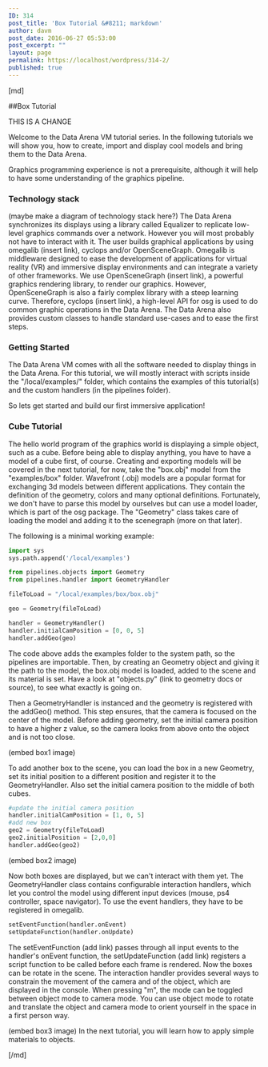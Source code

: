 ```yaml
---
ID: 314
post_title: 'Box Tutorial &#8211; markdown'
author: davm
post_date: 2016-06-27 05:53:00
post_excerpt: ""
layout: page
permalink: https://localhost/wordpress/314-2/
published: true
---
```

[md]

##Box Tutorial

THIS IS A CHANGE

Welcome to the Data Arena VM tutorial series.
In the following tutorials we will show you, how to create, import and display cool models and bring them to the Data Arena.

Graphics programming experience is not a prerequisite, although it will help to have some understanding of the graphics pipeline.

### Technology stack

(maybe make a diagram of technology stack here?)
The Data Arena synchronizes its displays using a library called Equalizer to replicate low-level graphics commands over a network. However you will most probably not have to interact with it. The user builds graphical applications by using omegalib (insert link), cyclops and/or OpenSceneGraph. Omegalib is middleware designed to ease the development of applications for virtual reality (VR) and immersive display environments and can integrate a variety of other frameworks. We use OpenSceneGraph (insert link), a powerful graphics rendering library, to render our graphics. However, OpenSceneGraph is also a fairly complex library with a steep learning curve. Therefore, cyclops (insert link), a high-level API for osg is used to do common graphic operations in the Data Arena. The Data Arena also provides custom classes to handle standard use-cases and to ease the first steps.

### Getting Started
The Data Arena VM comes with all the software needed to display things in the Data Arena.
For this tutorial, we will mostly interact with scripts inside the "/local/examples/" folder, which contains the examples of this tutorial(s) and the custom handlers (in the pipelines folder).

So lets get started and build our first immersive application!

### Cube Tutorial
The hello world program of the graphics world is displaying a simple object, such as a cube. Before being able to display anything, you have to have a model of a cube first, of course. Creating and exporting models will be covered in the next tutorial, for now, take the "box.obj" model from the "examples/box" folder. Wavefront (.obj) models are a popular format for exchanging 3d models between different applications. They contain the definition of the geometry, colors and many optional definitions. Fortunately, we don't have to parse this model by ourselves but can use a model loader, which is part of the osg package. The "Geometry" class takes care of loading the model and adding it to the scenegraph (more on that later).

The following is a minimal working example:
```python
import sys
sys.path.append('/local/examples')

from pipelines.objects import Geometry
from pipelines.handler import GeometryHandler

fileToLoad = "/local/examples/box/box.obj"

geo = Geometry(fileToLoad)

handler = GeometryHandler()
handler.initialCamPosition = [0, 0, 5]
handler.addGeo(geo)
```

The code above adds the examples folder to the system path, so the pipelines are importable.
Then, by creating an Geometry object and giving it the path to the model, the box.obj model is loaded, added to the scene and its material is set. Have a look at "objects.py" (link to geometry docs or source), to see what exactly is going on.

Then a GeometryHandler is instanced and the geometry is registered with the addGeo() method. This step ensures, that the camera is focused on the center of the model. Before adding geometry, set the initial camera position to have a higher z value, so the camera looks from above onto the object and is not too close.

(embed box1 image)

To add another box to the scene, you can load the box in a new Geometry, set its initial position to a different position and register it to the GeometryHandler. Also set the initial camera position to the middle of both cubes.

``` python
#update the initial camera position
handler.initialCamPosition = [1, 0, 5]
#add new box
geo2 = Geometry(fileToLoad)
geo2.initialPosition = [2,0,0]
handler.addGeo(geo2)
```

(embed box2 image)

Now both boxes are displayed, but we can't interact with them yet. The GeometryHandler class contains configurable interaction handlers, which let you control the model using different input devices (mouse, ps4 controller, space navigator). To use the event handlers, they have to be registered in omegalib.

``` python
setEventFunction(handler.onEvent)
setUpdateFunction(handler.onUpdate)
```
The setEventFunction (add link) passes through all input events to the handler's onEvent function, the setUpdateFunction (add link) registers a script function to be called before each frame is rendered.
Now the boxes can be rotate in the scene. The interaction handler provides several ways to constrain the movement of the camera and of the object, which are displayed in the console.
When pressing "m", the mode can be toggled between object mode to camera mode. You can use object mode to rotate and translate the object and camera mode to orient yourself in the space in a first person way.

(embed box3 image)
In the next tutorial, you will learn how to apply simple materials to objects.

[/md]